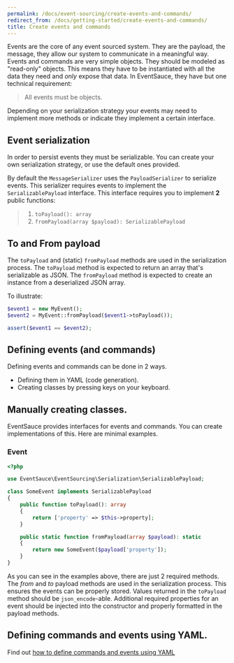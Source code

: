```yaml
---
permalink: /docs/event-sourcing/create-events-and-commands/
redirect_from: /docs/getting-started/create-events-and-commands/
title: Create events and commands
---
```


Events are the core of any event sourced system. They are the payload,
the message, they allow our system to communicate in a meaningful way.
Events and commands are very simple objects. They should be modeled
as "read-only" objects. This means they have to be instantiated with
all the data they need and _only_ expose that data. In EventSauce,
they have but one technical requirement:

> All events must be objects.

Depending on your serialization strategy your events may need to implement
more methods or indicate they implement a certain interface.

## Event serialization

In order to persist events they must be serializable. You can create your
own serialization strategy, or use the default ones provided.

By default the `MessageSerializer` uses the `PayloadSerializer` to serialize
events. This serializer requires events to implement the `SerializablePayload`
interface. This interface requires you to implement **2** public functions:

> 1. `toPayload(): array`
> 2. `fromPayload(array $payload): SerializablePayload`

## To and From payload

The `toPayload` and (static) `fromPayload` methods are used in the serialization
process. The `toPayload` method is expected to return an array that's serializable as JSON.
The `fromPayload` method is expected to create an instance from a deserialized JSON array.

To illustrate:

```php
$event1 = new MyEvent();
$event2 = MyEvent::fromPayload($event1->toPayload());

assert($event1 == $event2);
```

## Defining events (and commands)

Defining events and commands can be done in 2 ways.

* Defining them in YAML (code generation).
* Creating classes by pressing keys on your keyboard.


## Manually creating classes.

EventSauce provides interfaces for events and commands. You can create implementations of this. Here are minimal
examples.

### Event

```php
<?php

use EventSauce\EventSourcing\Serialization\SerializablePayload;

class SomeEvent implements SerializablePayload
{
    public function toPayload(): array
    {
        return ['property' => $this->property];
    }

    public static function fromPayload(array $payload): static
    {
        return new SomeEvent($payload['property']);
    }
}
```

As you can see in the examples above, there are just 2 required methods.  The _from_ and _to_ payload methods are
used in the serialization process. This ensures the events can be properly stored. Values returned in the `toPayload`
method should be `json_encode`-able. Additional required properties for an event should be injected into the constructor
and properly formatted in the payload methods.

## Defining commands and events using YAML.

Find out [how to define commands and events using YAML](/docs/code-generation/from-yaml/)
